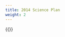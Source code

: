 ```yaml
---
title: 2014 Science Plan
weight: 2
---
```


<div class="hx:mt-6">
{{<pdf "/science-plans/2014-WAIS_Plan.pdf">}}
</div>
